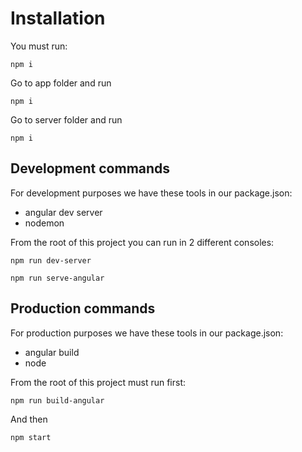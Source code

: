 # Installation

You must run:

```
npm i
```

Go to app folder and run
```
npm i
```

Go to server folder and run
```
npm i
```

## Development commands

For development purposes we have these tools in our package.json:
* angular dev server
* nodemon

From the root of this project you can run in 2 different consoles:
```
npm run dev-server
```
```
npm run serve-angular
```

## Production commands

For production purposes we have these tools in our package.json:
* angular build
* node

From the root of this project must run first:
```
npm run build-angular
```
And then
```
npm start
```


